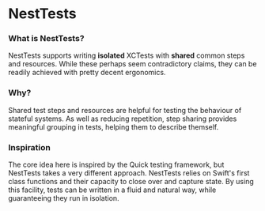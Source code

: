 # NestTests

### What is NestTests?

NestTests supports writing **isolated** XCTests with **shared** common steps and resources. While these 
perhaps seem contradictory claims, they can be readily achieved with pretty decent ergonomics.

### Why?

Shared test steps and resources are helpful for testing the behaviour of stateful systems. As well as reducing
repetition, step sharing provides meaningful grouping in tests, helping them to describe themself.

### Inspiration

The core idea here is inspired by the Quick testing framework, but NestTests takes a very different approach.
NestTests relies on Swift's first class functions and their capacity to close over and capture state. By using
this facility, tests can be written in a fluid and natural way, while guaranteeing they run in isolation.
